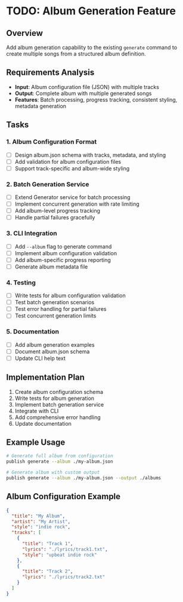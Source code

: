 # TODO: Album Generation Feature

## Overview
Add album generation capability to the existing `generate` command to create multiple songs from a structured album definition.

## Requirements Analysis
- **Input**: Album configuration file (JSON) with multiple tracks
- **Output**: Complete album with multiple generated songs
- **Features**: Batch processing, progress tracking, consistent styling, metadata generation

## Tasks

### 1. Album Configuration Format
- [ ] Design album.json schema with tracks, metadata, and styling
- [ ] Add validation for album configuration files
- [ ] Support track-specific and album-wide styling

### 2. Batch Generation Service
- [ ] Extend Generator service for batch processing
- [ ] Implement concurrent generation with rate limiting
- [ ] Add album-level progress tracking
- [ ] Handle partial failures gracefully

### 3. CLI Integration
- [ ] Add `--album` flag to generate command
- [ ] Implement album configuration validation
- [ ] Add album-specific progress reporting
- [ ] Generate album metadata file

### 4. Testing
- [ ] Write tests for album configuration validation
- [ ] Test batch generation scenarios
- [ ] Test error handling for partial failures
- [ ] Test concurrent generation limits

### 5. Documentation
- [ ] Add album generation examples
- [ ] Document album.json schema
- [ ] Update CLI help text

## Implementation Plan
1. Create album configuration schema
2. Write tests for album generation
3. Implement batch generation service
4. Integrate with CLI
5. Add comprehensive error handling
6. Update documentation

## Example Usage
```bash
# Generate full album from configuration
publish generate --album ./my-album.json

# Generate album with custom output
publish generate --album ./my-album.json --output ./albums
```

## Album Configuration Example
```json
{
  "title": "My Album",
  "artist": "My Artist",
  "style": "indie rock",
  "tracks": [
    {
      "title": "Track 1",
      "lyrics": "./lyrics/track1.txt",
      "style": "upbeat indie rock"
    },
    {
      "title": "Track 2", 
      "lyrics": "./lyrics/track2.txt"
    }
  ]
}